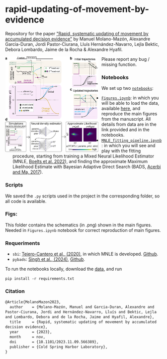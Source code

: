 # rapid-updating-of-movement-by-evidence
Repository for the paper ["Rapid, systematic updating of movement by accumulated decision evidence"](https://www.biorxiv.org/content/10.1101/2023.11.09.566389v2) by Manuel Molano-Mazón, Alexandre Garcia-Duran, Jordi Pastor-Ciurana, Lluís Hernández-Navarro, Lejla Bektic, Debora Lombardo, Jaime de la Rocha & Alexandre Hyafil.

<img src="figs/figure_5.png"
     alt="Figure 5"
     style="float: left; margin-right: 10px;"
     width = "300"/>

Please report any bug / missing function.

### Notebooks
We set up two [`notebooks`](notebooks):
- [```Figures.ipynb```](notebooks/Figures.ipynb): in which you will be able to load the data, available [here](https://osf.io/794vk/), and reproduce the main figures from the manuscript. All details from data are in the link provided and in the notebooks.
- [```MNLE_fitting_pipeline.ipynb```](notebooks/MNLE_fitting_pipeline.ipynb): in which you will see and play with the fitting procedure, starting from training a Mixed Neural Likelihood Estimator (MNLE, [Boelts et al. 2022](https://elifesciences.org/articles/77220)), and finding the approximate Maximum Likelihood Estimate with Bayesian Adaptive Direct Search (BADS, [Acerbi and Ma, 2017](https://papers.nips.cc/paper_files/paper/2017/hash/df0aab058ce179e4f7ab135ed4e641a9-Abstract.html)).

### Scripts
We saved the ```.py``` scripts used in the project in the corresponding folder, so all code is available.

### Figs:
This folder contains the schematics (in .png) shown in the main figures. Needed in ```Figures.ipynb``` notebook for correct reproduction of main figures.

### Requeriments
- ```sbi```: [Tejero-Cantero et al., (2020)](https://joss.theoj.org/papers/10.21105/joss.02505), in which MNLE is developed. [Github](https://github.com/sbi-dev/sbi).
- ```pybads```: [Singh et al., (2024)](https://joss.theoj.org/papers/10.21105/joss.05694), [Github](https://github.com/acerbilab/pybads).

To run the notebooks locally, download the [data](https://osf.io/794vk/), and run
```
pip install -r requirements.txt
``` 


### Citation
```
@Article{MolanoMazon2023,
  author    = {Molano-Mazón, Manuel and Garcia-Duran, Alexandre and Pastor-Ciurana, Jordi and Hernández-Navarro, Lluís and Bektic, Lejla and Lombardo, Debora and de la Rocha, Jaime and Hyafil, Alexandre},
  title     = {Rapid, systematic updating of movement by accumulated decision evidence},
  year      = {2023},
  month     = nov,
  doi       = {10.1101/2023.11.09.566389},
  publisher = {Cold Spring Harbor Laboratory},
}
```
